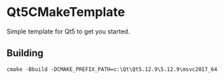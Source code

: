 # Qt5CMakeTemplate

Simple template for Qt5 to get you started.

## Building

```
cmake -Bbuild -DCMAKE_PREFIX_PATH=c:\Qt\Qt5.12.9\5.12.9\msvc2017_64
```